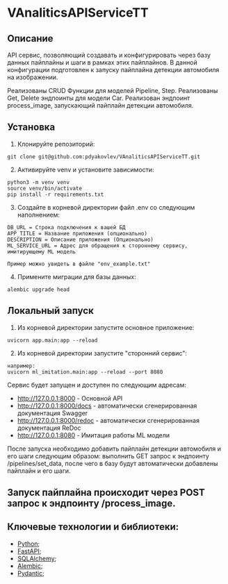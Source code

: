 # VAnaliticsAPIServiceTT
## Описание
API сервис, позволяющий создавать и конфигурировать через базу данных пайплайны и шаги в рамках этих пайплайнов.
В данной конфигурации подготовлен к запуску пайплайна детекции автомобиля на изображении.

Реализованы CRUD Функции для моделей Pipeline, Step.
Реализованы Get, Delete эндпоинты для модели Car.
Реализован эндпоинт process_image, запускающий пайплайн детекции автомобиля.

## Установка
1. Клонируйте репозиторий:
```
git clone git@github.com:pdyakovlev/VAnaliticsAPIServiceTT.git
```
2. Активируйте venv и установите зависимости:
```
python3 -m venv venv
source venv/bin/activate
pip install -r requirements.txt
```
3. Создайте в корневой директории файл .env со следующим наполнением:
```
DB_URL = Строка подключения к вашей БД
APP_TITLE = Название приложения (опционально)
DESCRIPTION = Описание приложения (Опционально)
ML_SERVICE_URL = Адрес для обращения к стороннему сервису, имитирующему ML модель

Пример можно увидеть в файле "env_example.txt"
```
4. Примените миграции для базы данных:
```
alembic upgrade head
```
## Локальный запуск
1. Из корневой директории запустите основное приложение:
```
uvicorn app.main:app --reload
```
2. Из корневой директории запустите "сторонний сервис":
```
например:
uvicorn ml_imitation.main:app --reload --port 8080
```
Сервис будет запущен и доступен по следующим адресам:
- http://127.0.0.1:8000 - Основной API
- http://127.0.0.1:8000/docs - автоматически сгенерированная документация Swagger
- http://127.0.0.1:8000/redoc - автоматически сгенерированная документация ReDoc
- http://127.0.0.1:8080 - Имитация работы ML модели
  
После запуска необходимо добавить пайплайн детекции автомобиля и его шаги следующим образом:
выполнить GET запрос к эндпоинту /pipelines/set_data, после чего в базу будут автоматически добавлены пайплайн и его шаги.

## Запуск пайплайна происходит через POST запрос к эндпоинту /process_image.

## Ключевые технологии и библиотеки:
- [Python](https://www.python.org/);
- [FastAPI](https://fastapi.tiangolo.com/);
- [SQLAlchemy](https://pypi.org/project/SQLAlchemy/);
- [Alembic](https://pypi.org/project/alembic/);
- [Pydantic](https://pypi.org/project/pydantic/);

